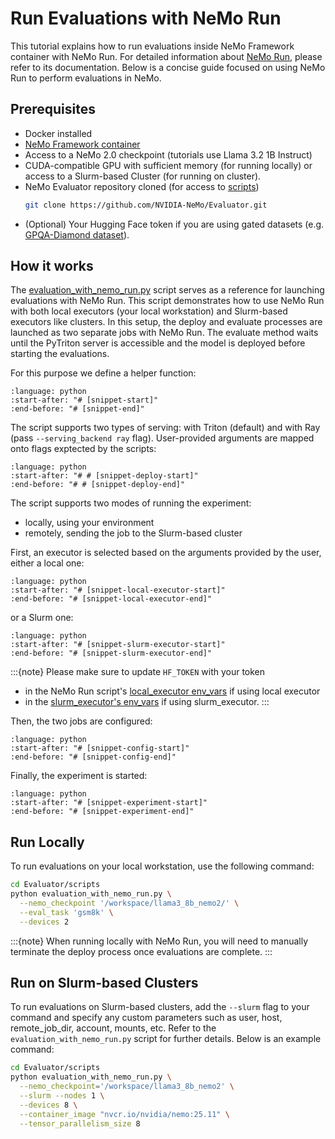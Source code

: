 # Run Evaluations with NeMo Run

This tutorial explains how to run evaluations inside NeMo Framework container with NeMo Run.
For detailed information about [NeMo Run](https://github.com/NVIDIA/NeMo-Run), please refer to its documentation.
Below is a concise guide focused on using NeMo Run to perform evaluations in NeMo.

## Prerequisites

- Docker installed
- [NeMo Framework container](https://catalog.ngc.nvidia.com/orgs/nvidia/containers/nemo)
- Access to a NeMo 2.0 checkpoint (tutorials use Llama 3.2 1B Instruct)
- CUDA-compatible GPU with sufficient memory (for running locally) or access to a Slurm-based Cluster (for running on cluster).
- NeMo Evaluator repository cloned (for access to [scripts](https://github.com/NVIDIA-NeMo/Evaluator/tree/main/scripts))
  ```bash
  git clone https://github.com/NVIDIA-NeMo/Evaluator.git
  ```
- (Optional) Your Hugging Face token if you are using gated datasets (e.g. [GPQA-Diamond dataset](https://huggingface.co/datasets/Idavidrein/gpqa)).


## How it works

The [evaluation_with_nemo_run.py](https://github.com/NVIDIA-NeMo/Evaluator/blob/main/scripts/evaluation_with_nemo_run.py) script serves as a reference for launching evaluations with NeMo Run.
This script demonstrates how to use NeMo Run with both local executors (your local workstation) and Slurm-based executors like clusters.
In this setup, the deploy and evaluate processes are launched as two separate jobs with NeMo Run. The evaluate method waits until the PyTriton server is accessible and the model is deployed before starting the evaluations.

For this purpose we define a helper function:

```{literalinclude} ../../../scripts/helpers.py
:language: python
:start-after: "# [snippet-start]"
:end-before: "# [snippet-end]"
```

The script supports two types of serving: with Triton (default) and with Ray (pass `--serving_backend ray` flag).
User-provided arguments are mapped onto flags exptected by the scripts:

```{literalinclude} ../../../scripts/evaluation_with_nemo_run.py
:language: python
:start-after: "# # [snippet-deploy-start]"
:end-before: "# # [snippet-deploy-end]"
```

The script supports two modes of running the experiment:

- locally, using your environment
- remotely, sending the job to the Slurm-based cluster

First, an executor is selected based on the arguments provided by the user, either a local one:

```{literalinclude} ../../../scripts/evaluation_with_nemo_run.py
:language: python
:start-after: "# [snippet-local-executor-start]"
:end-before: "# [snippet-local-executor-end]"
```
or a Slurm one:

```{literalinclude} ../../../scripts/evaluation_with_nemo_run.py
:language: python
:start-after: "# [snippet-slurm-executor-start]"
:end-before: "# [snippet-slurm-executor-end]"
```

:::{note}
Please make sure to update `HF_TOKEN` with your token

- in the NeMo Run script's [local_executor env_vars](https://github.com/NVIDIA-NeMo/Evaluator/blob/main/scripts/evaluation_with_nemo_run.py#L274) if using local executor
- in the [slurm_executor's env_vars](https://github.com/NVIDIA-NeMo/Evaluator/blob/main/scripts/evaluation_with_nemo_run.py#L237) if using slurm_executor.
:::

Then, the two jobs are configured:

```{literalinclude} ../../../scripts/evaluation_with_nemo_run.py
:language: python
:start-after: "# [snippet-config-start]"
:end-before: "# [snippet-config-end]"
```

Finally, the experiment is started:

```{literalinclude} ../../../scripts/evaluation_with_nemo_run.py
:language: python
:start-after: "# [snippet-experiment-start]"
:end-before: "# [snippet-experiment-end]"
```

## Run Locally

To run evaluations on your local workstation, use the following command:

```bash
cd Evaluator/scripts
python evaluation_with_nemo_run.py \
  --nemo_checkpoint '/workspace/llama3_8b_nemo2/' \
  --eval_task 'gsm8k' \
  --devices 2
```

:::{note}
When running locally with NeMo Run, you will need to manually terminate the deploy process once evaluations are complete.
:::

## Run on Slurm-based Clusters

To run evaluations on Slurm-based clusters, add the `--slurm` flag to your command and specify any custom parameters such as user, host, remote_job_dir, account, mounts, etc. Refer to the `evaluation_with_nemo_run.py` script for further details. Below is an example command:

```bash
cd Evaluator/scripts
python evaluation_with_nemo_run.py \
  --nemo_checkpoint='/workspace/llama3_8b_nemo2' \
  --slurm --nodes 1 \
  --devices 8 \
  --container_image "nvcr.io/nvidia/nemo:25.11" \
  --tensor_parallelism_size 8
```
